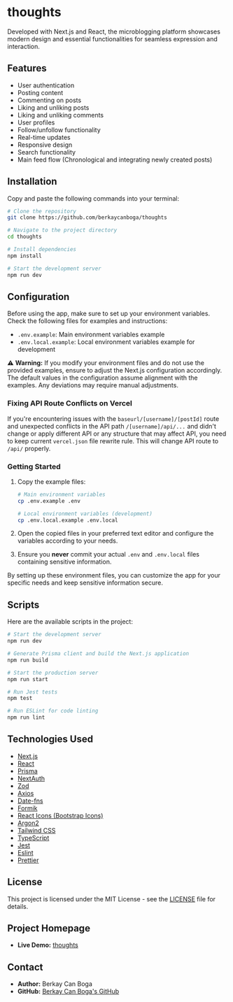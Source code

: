 # thoughts

Developed with Next.js and React, the microblogging platform showcases modern
design and essential functionalities for seamless expression and interaction.

## Features

- User authentication
- Posting content
- Commenting on posts
- Liking and unliking posts
- Liking and unliking comments
- User profiles
- Follow/unfollow functionality
- Real-time updates
- Responsive design
- Search functionality
- Main feed flow (Chronological and integrating newly created posts)

## Installation

Copy and paste the following commands into your terminal:

```bash
# Clone the repository
git clone https://github.com/berkaycanboga/thoughts

# Navigate to the project directory
cd thoughts

# Install dependencies
npm install

# Start the development server
npm run dev
```

## Configuration

Before using the app, make sure to set up your environment variables. Check the
following files for examples and instructions:

- `.env.example`: Main environment variables example
- `.env.local.example`: Local environment variables example for development

⚠️ **Warning:** If you modify your environment files and do not use the provided
examples, ensure to adjust the Next.js configuration accordingly. The default
values in the configuration assume alignment with the examples. Any deviations
may require manual adjustments.

### Fixing API Route Conflicts on Vercel

If you're encountering issues with the `baseurl/[username]/[postId]` route and
unexpected conflicts in the API path `/[username]/api/...` and didn't change or
apply different API or any structure that may affect API, you need to keep
current `vercel.json` file rewrite rule. This will change API route to `/api/`
properly.

### Getting Started

1. Copy the example files:

   ```bash
   # Main environment variables
   cp .env.example .env

   # Local environment variables (development)
   cp .env.local.example .env.local
   ```

2. Open the copied files in your preferred text editor and configure the
   variables according to your needs.

3. Ensure you **never** commit your actual `.env` and `.env.local` files
   containing sensitive information.

By setting up these environment files, you can customize the app for your
specific needs and keep sensitive information secure.

## Scripts

Here are the available scripts in the project:

```bash
# Start the development server
npm run dev

# Generate Prisma client and build the Next.js application
npm run build

# Start the production server
npm run start

# Run Jest tests
npm test

# Run ESLint for code linting
npm run lint
```

## Technologies Used

- [Next.js](https://nextjs.org/)
- [React](https://reactjs.org/)
- [Prisma](https://www.prisma.io/)
- [NextAuth](https://next-auth.js.org/)
- [Zod](https://zod.dev/)
- [Axios](https://axios-http.com/)
- [Date-fns](https://date-fns.org/)
- [Formik](https://formik.org/)
- [React Icons (Bootstrap Icons)](https://react-icons.github.io/react-icons/icons/bs/)
- [Argon2](https://github.com/ranisalt/node-argon2)
- [Tailwind CSS](https://tailwindcss.com/)
- [TypeScript](https://www.typescriptlang.org/)
- [Jest](https://jestjs.io/)
- [Eslint](https://eslint.org/)
- [Prettier](https://prettier.io/)

## License

This project is licensed under the MIT License - see the [LICENSE](LICENSE) file
for details.

## Project Homepage

- **Live Demo:** [thoughts](https://thghts.vercel.app/)

## Contact

- **Author:** Berkay Can Boga
- **GitHub:** [Berkay Can Boga's GitHub](https://github.com/berkaycanboga/)

